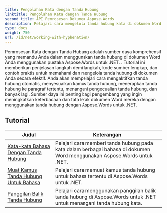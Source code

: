 ```yaml
---
title: Pengolahan Kata dengan Tanda Hubung
linktitle: Pengolahan Kata dengan Tanda Hubung
second_title: API Pemrosesan Dokumen Aspose.Words
description: Pelajari cara mengelola tanda hubung kata di dokumen Word dengan Aspose.Words untuk .NET. Tutorial lengkap dan contoh praktis disertakan.
type: docs
weight: 750
url: /id/net/working-with-hyphenation/
---
```

Pemrosesan Kata dengan Tanda Hubung adalah sumber daya komprehensif yang memandu Anda dalam menggunakan tanda hubung di dokumen Word Anda menggunakan pustaka Aspose.Words untuk .NET. . Tutorial ini memberikan penjelasan langkah demi langkah, kode sumber lengkap, dan contoh praktis untuk memahami dan mengelola tanda hubung di dokumen Anda secara efektif. Anda akan mempelajari cara mengaktifkan tanda hubung otomatis, menyesuaikan kamus tanda hubung, menerapkan tanda hubung ke paragraf tertentu, menangani pengecualian tanda hubung, dan banyak lagi. Sumber daya ini penting bagi pengembang yang ingin meningkatkan keterbacaan dan tata letak dokumen Word mereka dengan menggunakan tanda hubung dengan Aspose.Words untuk .NET.

 ## Tutorial
| Judul | Keterangan |
| --- | --- |
| [Kata-kata Bahasa Dengan Tanda Hubung](./hyphenate-words-of-languages/) | Pelajari cara memberi tanda hubung pada kata dalam berbagai bahasa di dokumen Word menggunakan Aspose.Words untuk .NET. |
| [Muat Kamus Tanda Hubung Untuk Bahasa](./load-hyphenation-dictionary-for-language/) |Pelajari cara memuat kamus tanda hubung untuk bahasa tertentu di Aspose.Words untuk .NET. |
| [Panggilan Balik Tanda Hubung](./hyphenation-callback/) | Pelajari cara menggunakan panggilan balik tanda hubung di Aspose.Words untuk .NET untuk menangani tanda hubung kata. |